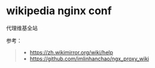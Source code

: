 # wikipedia nginx conf
代理维基全站

参考：
> + https://zh.wikimirror.org/wiki/help
> + https://github.com/imlinhanchao/ngx_proxy_wiki
